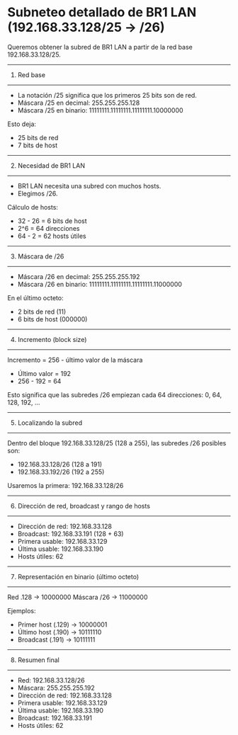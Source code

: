 # Subneteo detallado de BR1 LAN (192.168.33.128/25 → /26)

Queremos obtener la subred de BR1 LAN a partir de la red base 192.168.33.128/25.

------------------------------------------------------------
1. Red base
------------------------------------------------------------
- La notación /25 significa que los primeros 25 bits son de red.
- Máscara /25 en decimal: 255.255.255.128
- Máscara /25 en binario:
  11111111.11111111.11111111.10000000

Esto deja:
- 25 bits de red
- 7 bits de host

------------------------------------------------------------
2. Necesidad de BR1 LAN
------------------------------------------------------------
- BR1 LAN necesita una subred con muchos hosts.
- Elegimos /26.

Cálculo de hosts:
- 32 - 26 = 6 bits de host
- 2^6 = 64 direcciones
- 64 - 2 = 62 hosts útiles

------------------------------------------------------------
3. Máscara de /26
------------------------------------------------------------
- Máscara /26 en decimal: 255.255.255.192
- Máscara /26 en binario:
  11111111.11111111.11111111.11000000

En el último octeto:
- 2 bits de red (11)
- 6 bits de host (000000)

------------------------------------------------------------
4. Incremento (block size)
------------------------------------------------------------
Incremento = 256 - último valor de la máscara
- Último valor = 192
- 256 - 192 = 64

Esto significa que las subredes /26 empiezan cada 64 direcciones:
0, 64, 128, 192, ...

------------------------------------------------------------
5. Localizando la subred
------------------------------------------------------------
Dentro del bloque 192.168.33.128/25 (128 a 255), las subredes /26 posibles son:
- 192.168.33.128/26 (128 a 191)
- 192.168.33.192/26 (192 a 255)

Usaremos la primera: 192.168.33.128/26

------------------------------------------------------------
6. Dirección de red, broadcast y rango de hosts
------------------------------------------------------------
- Dirección de red: 192.168.33.128
- Broadcast: 192.168.33.191 (128 + 63)
- Primera usable: 192.168.33.129
- Última usable: 192.168.33.190
- Hosts útiles: 62

------------------------------------------------------------
7. Representación en binario (último octeto)
------------------------------------------------------------
Red .128 → 10000000
Máscara /26 → 11000000

Ejemplos:
- Primer host (.129) → 10000001
- Último host (.190) → 10111110
- Broadcast (.191) → 10111111

------------------------------------------------------------
8. Resumen final
------------------------------------------------------------
- Red: 192.168.33.128/26
- Máscara: 255.255.255.192
- Dirección de red: 192.168.33.128
- Primera usable: 192.168.33.129
- Última usable: 192.168.33.190
- Broadcast: 192.168.33.191
- Hosts útiles: 62
